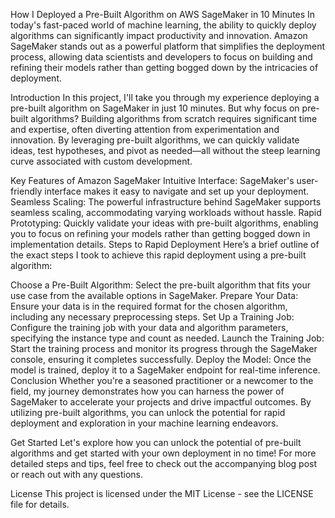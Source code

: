 How I Deployed a Pre-Built Algorithm on AWS SageMaker in 10 Minutes
In today's fast-paced world of machine learning, the ability to quickly deploy algorithms can significantly impact productivity and innovation. Amazon SageMaker stands out as a powerful platform that simplifies the deployment process, allowing data scientists and developers to focus on building and refining their models rather than getting bogged down by the intricacies of deployment.

Introduction
In this project, I'll take you through my experience deploying a pre-built algorithm on SageMaker in just 10 minutes. But why focus on pre-built algorithms? Building algorithms from scratch requires significant time and expertise, often diverting attention from experimentation and innovation. By leveraging pre-built algorithms, we can quickly validate ideas, test hypotheses, and pivot as needed—all without the steep learning curve associated with custom development.

Key Features of Amazon SageMaker
Intuitive Interface: SageMaker's user-friendly interface makes it easy to navigate and set up your deployment.
Seamless Scaling: The powerful infrastructure behind SageMaker supports seamless scaling, accommodating varying workloads without hassle.
Rapid Prototyping: Quickly validate your ideas with pre-built algorithms, enabling you to focus on refining your models rather than getting bogged down in implementation details.
Steps to Rapid Deployment
Here’s a brief outline of the exact steps I took to achieve this rapid deployment using a pre-built algorithm:

Choose a Pre-Built Algorithm: Select the pre-built algorithm that fits your use case from the available options in SageMaker.
Prepare Your Data: Ensure your data is in the required format for the chosen algorithm, including any necessary preprocessing steps.
Set Up a Training Job: Configure the training job with your data and algorithm parameters, specifying the instance type and count as needed.
Launch the Training Job: Start the training process and monitor its progress through the SageMaker console, ensuring it completes successfully.
Deploy the Model: Once the model is trained, deploy it to a SageMaker endpoint for real-time inference.
Conclusion
Whether you're a seasoned practitioner or a newcomer to the field, my journey demonstrates how you can harness the power of SageMaker to accelerate your projects and drive impactful outcomes. By utilizing pre-built algorithms, you can unlock the potential for rapid deployment and exploration in your machine learning endeavors.

Get Started
Let's explore how you can unlock the potential of pre-built algorithms and get started with your own deployment in no time! For more detailed steps and tips, feel free to check out the accompanying blog post or reach out with any questions.

License
This project is licensed under the MIT License - see the LICENSE file for details.
